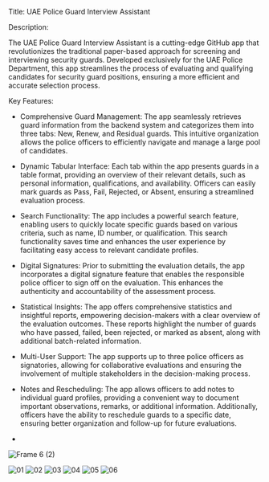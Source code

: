 Title: UAE Police Guard Interview Assistant

Description:

The UAE Police Guard Interview Assistant is a cutting-edge GitHub app that revolutionizes the traditional paper-based approach for screening and interviewing security guards. Developed exclusively for the UAE Police Department, this app streamlines the process of evaluating and qualifying candidates for security guard positions, ensuring a more efficient and accurate selection process.

Key Features:

* Comprehensive Guard Management: The app seamlessly retrieves guard information from the backend system and categorizes them into three tabs: New, Renew, and Residual guards. This intuitive organization allows the police officers to efficiently navigate and manage a large pool of candidates.

* Dynamic Tabular Interface: Each tab within the app presents guards in a table format, providing an overview of their relevant details, such as personal information, qualifications, and availability. Officers can easily mark guards as Pass, Fail, Rejected, or Absent, ensuring a streamlined evaluation process.

* Search Functionality: The app includes a powerful search feature, enabling users to quickly locate specific guards based on various criteria, such as name, ID number, or qualification. This search functionality saves time and enhances the user experience by facilitating easy access to relevant candidate profiles.

* Digital Signatures: Prior to submitting the evaluation details, the app incorporates a digital signature feature that enables the responsible police officer to sign off on the evaluation. This enhances the authenticity and accountability of the assessment process.

* Statistical Insights: The app offers comprehensive statistics and insightful reports, empowering decision-makers with a clear overview of the evaluation outcomes. These reports highlight the number of guards who have passed, failed, been rejected, or marked as absent, along with additional batch-related information.

* Multi-User Support: The app supports up to three police officers as signatories, allowing for collaborative evaluations and ensuring the involvement of multiple stakeholders in the decision-making process.

* Notes and Rescheduling: The app allows officers to add notes to individual guard profiles, providing a convenient way to document important observations, remarks, or additional information. Additionally, officers have the ability to reschedule guards to a specific date, ensuring better organization and follow-up for future evaluations.
* 
![Frame 6 (2)](https://github.com/loye22/PoliceScreen/assets/65570842/54bb7bc0-6e56-4096-a1c0-53b482e22e91)

![01](https://github.com/loye22/PoliceScreen/assets/65570842/2f487f71-4697-423f-be12-36fcc65002a1)
![02](https://github.com/loye22/PoliceScreen/assets/65570842/b4028b4f-bc89-44c8-9f5c-7faf26e30f46)
![03](https://github.com/loye22/PoliceScreen/assets/65570842/b70a66bf-2d9b-4d3b-9a14-2643cc22b835)
![04](https://github.com/loye22/PoliceScreen/assets/65570842/5ef6b66b-ec50-4fc4-a38f-076c4daa22a1)
![05](https://github.com/loye22/PoliceScreen/assets/65570842/12956849-5b55-4283-a9f2-275322c1cd97)
![06](https://github.com/loye22/PoliceScreen/assets/65570842/32b405b2-99bd-4021-a39e-a167cf87d247)







